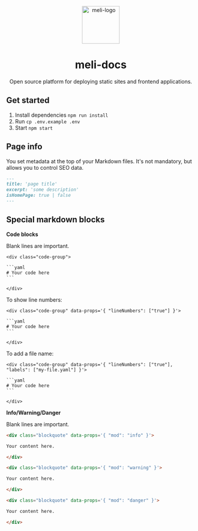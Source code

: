 <p align="center">
  <a href="https://meli.sh">
    <img alt="meli-logo" src="https://raw.githubusercontent.com/gomeli/meli-brand/latest/logo/meli-logo-circle-black.svg" width="100"/>
  </a>
</p>
<h1 align="center">meli-docs</h1>
<p align="center">Open source platform for deploying static sites and frontend applications.</p>

## Get started

1. Install dependencies `npm run install`
1. Run `cp .env.example .env`
1. Start `npm start`

## Page info

You set metadata at the top of your Markdown files. It's not mandatory, but allows you to control SEO data.

```markdown
---
title: 'page title'
excerpt: 'some description'
isHomePage: true | false
---
```

## Special markdown blocks

**Code blocks**

Blank lines are important.

    <div class="code-group">

    ```yaml
    # Your code here
    ```

    </div>

To show line numbers:

    <div class="code-group" data-props='{ "lineNumbers": ["true"] }'>

    ```yaml
    # Your code here
    ```

    </div>

To add a file name:

    <div class="code-group" data-props='{ "lineNumbers": ["true"], "labels": ["my-file.yaml"] }'>

    ```yaml
    # Your code here
    ```

    </div>

**Info/Warning/Danger**

Blank lines are important.

```markdown
<div class="blockquote" data-props='{ "mod": "info" }'>

Your content here.

</div>
```

```markdown
<div class="blockquote" data-props='{ "mod": "warning" }'>

Your content here.

</div>
```

```markdown
<div class="blockquote" data-props='{ "mod": "danger" }'>

Your content here.

</div>
```
